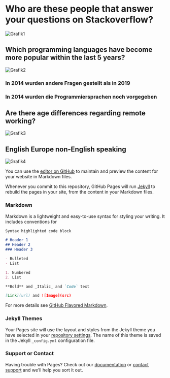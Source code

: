 # Who are these people that answer your questions on Stackoverflow?
![Grafik1](https://i.imgur.com/IDcKI8N.png)

## Which programming languages have become more popular within the last 5 years?
![Grafik2](https://i.imgur.com/BNaMohM.png)

### In 2014 wurden andere Fragen gestellt als in 2019
### In 2014 wurden die Programmiersprachen noch vorgegeben

## Are there age differences regarding remote working?
![Grafik3](https://i.imgur.com/NXf3m87.png)

## English Europe non-English speaking
![Grafik4](https://i.imgur.com/kLLIPJJ.png)


You can use the [editor on GitHub](https://github.com/wachra/udacity-project1/edit/master/README.md) to maintain and preview the content for your website in Markdown files.

Whenever you commit to this repository, GitHub Pages will run [Jekyll](https://jekyllrb.com/) to rebuild the pages in your site, from the content in your Markdown files.

### Markdown

Markdown is a lightweight and easy-to-use syntax for styling your writing. It includes conventions for

```markdown
Syntax highlighted code block

# Header 1
## Header 2
### Header 3

- Bulleted
- List

1. Numbered
2. List

**Bold** and _Italic_ and `Code` text

[Link](url) and ![Image](src)
```

For more details see [GitHub Flavored Markdown](https://guides.github.com/features/mastering-markdown/).

### Jekyll Themes

Your Pages site will use the layout and styles from the Jekyll theme you have selected in your [repository settings](https://github.com/wachra/udacity-project1/settings). The name of this theme is saved in the Jekyll `_config.yml` configuration file.

### Support or Contact

Having trouble with Pages? Check out our [documentation](https://help.github.com/categories/github-pages-basics/) or [contact support](https://github.com/contact) and we’ll help you sort it out.
